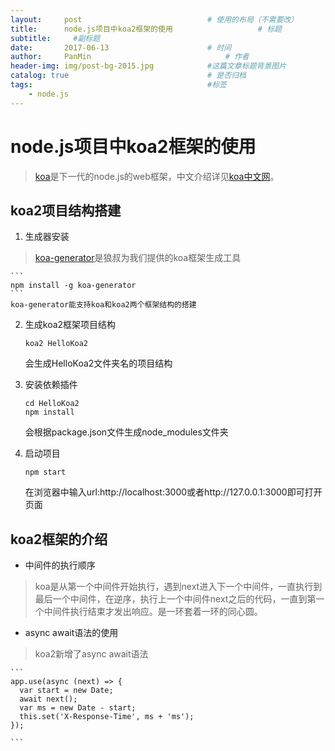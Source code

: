 ```yaml
---
layout:     post                            # 使用的布局（不需要改）
title:      node.js项目中koa2框架的使用                   # 标题
subtitle:     #副标题
date:       2017-06-13                      # 时间
author:     PanMin                              # 作者
header-img: img/post-bg-2015.jpg            #这篇文章标题背景图片
catalog: true                               # 是否归档
tags:                                       #标签
    - node.js
---
```



# node.js项目中koa2框架的使用
> [koa](http://koajs.com/)是下一代的node.js的web框架，中文介绍详见[koa中文网](http://koa.bootcss.com/)。

## koa2项目结构搭建
1. 生成器安装
> [koa-generator](https://github.com/17koa/koa-generator)是狼叔为我们提供的koa框架生成工具

	```
	npm install -g koa-generator
	```
	koa-generator能支持koa和koa2两个框架结构的搭建	

2. 生成koa2框架项目结构
	```
	koa2 HelloKoa2
	```
	会生成HelloKoa2文件夹名的项目结构

3. 安装依赖插件
	```
	cd HelloKoa2
	npm install
	```
	会根据package.json文件生成node_modules文件夹

4. 启动项目
	```
	npm start
	```
	在浏览器中输入url:http://localhost:3000或者http://127.0.0.1:3000即可打开页面

## koa2框架的介绍
* 中间件的执行顺序
> koa是从第一个中间件开始执行，遇到next进入下一个中间件，一直执行到最后一个中间件，在逆序，执行上一个中间件next之后的代码，一直到第一个中间件执行结束才发出响应。是一环套着一环的同心圆。

* async await语法的使用
> koa2新增了async await语法

	```
	app.use(async (next) => {
	  var start = new Date;
	  await next();
	  var ms = new Date - start;
	  this.set('X-Response-Time', ms + 'ms');
	});
	
	```